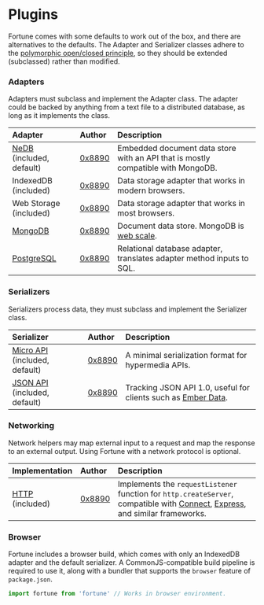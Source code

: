 # Plugins

Fortune comes with some defaults to work out of the box, and there are alternatives to the defaults. The Adapter and Serializer classes adhere to the [polymorphic open/closed principle](https://en.wikipedia.org/wiki/Open/closed_principle#Polymorphic_open.2Fclosed_principle), so they should be extended (subclassed) rather than modified.


### Adapters

Adapters must subclass and implement the Adapter class. The adapter could be backed by anything from a text file to a distributed database, as long as it implements the class.

| Adapter          | Author         | Description                             |
|:-----------------|:---------------|:----------------------------------------|
| [NeDB](https://github.com/louischatriot/nedb) (included, default) | [0x8890](https://github.com/0x8890) | Embedded document data store with an API that is mostly compatible with MongoDB. |
| IndexedDB (included) | [0x8890](https://github.com/0x8890) | Data storage adapter that works in modern browsers. |
| Web Storage (included) | [0x8890](https://github.com/0x8890) | Data storage adapter that works in most browsers. |
| [MongoDB](https://github.com/fortunejs/fortune-mongodb) | [0x8890](https://github.com/0x8890) | Document data store. MongoDB is [web scale](http://www.mongodb-is-web-scale.com/). |
| [PostgreSQL](https://github.com/fortunejs/fortune-pg) | [0x8890](https://github.com/0x8890) | Relational database adapter, translates adapter method inputs to SQL. |


### Serializers

Serializers process data, they must subclass and implement the Serializer class.

| Serializer       | Author         | Description                             |
|:-----------------|:---------------|:----------------------------------------|
| [Micro API](http://micro-api.org) (included, default) | [0x8890](https://github.com/0x8890) | A minimal serialization format for hypermedia APIs. |
| [JSON API](http://jsonapi.org) (included, default) | [0x8890](https://github.com/0x8890) | Tracking JSON API 1.0, useful for clients such as [Ember Data](https://github.com/emberjs/data). |


### Networking

Network helpers may map external input to a request and map the response to an external output. Using Fortune with a network protocol is optional.

| Implementation   | Author         | Description                             |
|:-----------------|:---------------|:----------------------------------------|
| [HTTP](http://fortunejs.com/api/#net-http) (included) | [0x8890](https://github.com/0x8890) | Implements the `requestListener` function for `http.createServer`, compatible with [Connect](https://github.com/senchalabs/connect), [Express](http://expressjs.com/), and similar frameworks. |


### Browser

Fortune includes a browser build, which comes with only an IndexedDB adapter and the default serializer. A CommonJS-compatible build pipeline is required to use it, along with a bundler that supports the `browser` feature of `package.json`.

```js
import fortune from 'fortune' // Works in browser environment.
```
